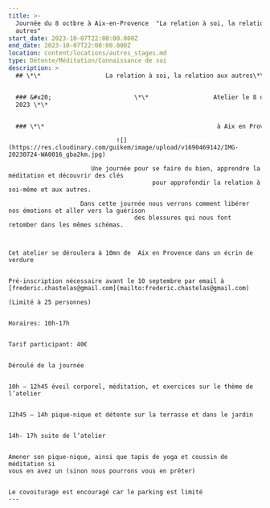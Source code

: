 ```yaml
---
title: >-
  Journée du 8 octbre à Aix-en-Provence  "La relation à soi, la relation aux
  autres"
start_date: 2023-10-07T22:00:00.000Z
end_date: 2023-10-07T22:00:00.000Z
location: content/locations/autres_stages.md
type: Détente/Méditation/Connaissance de soi
description: >
  ## \*\*                  La relation à soi, la relation aux autres\*\*


  ### &#x20;                       \*\*                  Atelier le 8 octobre
  2023 \*\*


  ### \*\*                                                à Aix en Provence\*\*


  ```
                                  ![](https://res.cloudinary.com/guikem/image/upload/v1690469142/IMG-20230724-WA0016_gba2km.jpg)

                           Une journée pour se faire du bien, apprendre la méditation et découvrir des clés
                                            pour approfondir la relation à soi-même et aux autres.

                        Dans cette journée nous verrons comment libérer nos émotions et aller vers la guérison
                                       des blessures qui nous font retomber dans les mêmes schémas.
  ```


  Cet atelier se déroulera à 10mn de  Aix en Provence dans un écrin de verdure


  Pré-inscription nécessaire avant le 10 septembre par email à
  [frederic.chastelas@gmail.com](mailto:frederic.chastelas@gmail.com)

  (Limité à 25 personnes)


  Horaires: 10h-17h


  Tarif participant: 40€


  Déroulé de la journée


  10h – 12h45 éveil corporel, méditation, et exercices sur le thème de l’atelier


  12h45 – 14h pique-nique et détente sur la terrasse et dans le jardin


  14h- 17h suite de l’atelier


  Amener son pique-nique, ainsi que tapis de yoga et coussin de méditation si
  vous en avez un (sinon nous pourrons vous en prêter)


  Le covoiturage est encouragé car le parking est limité
---
```





